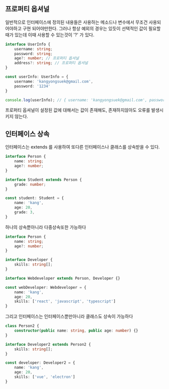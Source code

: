 ## 프로퍼티 옵셔널
일반적으로 인터페이스에 정의된 내용들은 사용하는 메소드나 변수에서 무조건 사용되어야하고 구현 되어야만한다. 그러나 항상 예외의 경우는 있듯이 선택적인 값이 필요할 때가 있는데 이때 사용할 수 있는것이 '?' 가 있다.
```typescript
interface UserInfo {
    username: string;
    password: string;
    age?: number; // 프로퍼티 옵셔널
    address?: string; // 프로퍼티 옵셔널
}

const userInfo: UserInfo = {
    username: 'kangyongsuek@gmail.com',
    password: '1234'
}

console.log(userInfo); // { username: 'kangyongsuek@gmail.com', password: '1234' }
```
프로퍼티 옵셔널이 설정된 값에 대해서는 값이 존재해도, 존재하지않아도 오류를 발생시키지 않는다.



## 인터페이스 상속
인터페이스는 extends 를 사용하여 또다른 인터페이스나 클래스를 상속받을 수 있다.

```typescript
interface Person {
    name: string;
    age?: number;
}

interface Student extends Person {
    grade: number;
}

const student: Student = {
    name: 'kang',
    age: 20,
    grade: 3,
}
```

하나의 상속뿐아니라 다중상속또한 가능하다


```typescript
interface Person {
    name: string;
    age?: number;
}

interface Developer {
    skills: string[];
}

interface Webdeveloper extends Person, Developer {}

const webDeveloper: Webdeveloper = {
    name: 'kang',
    age: 20,
    skills: ['react', 'javascript', 'typescript']
}
```

그리고 인터페이스는 인터페이스뿐만아니라 클래스도 상속이 가능하다

```typescript
class Person2 {
    constructor(public name: string, public age: number) {}
}

interface Developer2 extends Person2 {
    skills: string[];
}

const developer: Developer2 = {
    name: 'kang',
    age: 20,
    skills: ['vue', 'electron']
}
```